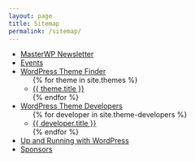 ```yaml
---
layout: page
title: Sitemap
permalink: /sitemap/
---
```


<ul>
	<li>
		<a href="{% link index.md %}">MasterWP Newsletter</a>
	</li>
	<li>
		<a href="{% link _pages/events.md %}">Events</a>
	</li>
	<li>
		<a href="{% link _pages/themes.md %}">WordPress Theme Finder</a>
		<ul>
		{% for theme in site.themes %}
			<li><a href="{{ theme.url | relative_url }}">{{ theme.title }}</a></li>
		{% endfor %}
		</ul>
	</li>
	<li>
		<a href="{% link _pages/theme-developers.md %}">WordPress Theme Developers</a>
		<ul>
		{% for developer in site.theme-developers %}
			<li><a href="{{ developer.url | relative_url }}">{{ developer.title }}</a></li>
		{% endfor %}
		</ul>
	</li>
	<li>
		<a href="{% link _pages/up-and-running.md %}">Up and Running with WordPress</a>
	</li>
	<li>
		<a href="{% link _pages/sponsors.md %}">Sponsors</a>
	</li>
</ul>
